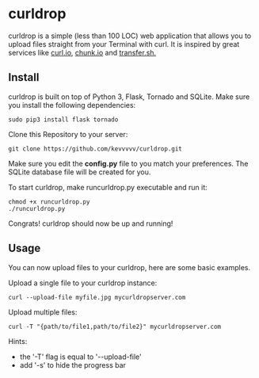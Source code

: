 curldrop
========

curldrop is a simple (less than 100 LOC) web application that allows you to upload files straight from your Terminal with curl. It is inspired by great services like <a href="http://curl.io/">curl.io</a>, <a href="http://chunk.io/">chunk.io</a> and <a href="https://transfer.sh/">transfer.sh.</a>

Install
-------

curldrop is built on top of Python 3, Flask, Tornado and SQLite. Make sure you install the following dependencies:

```
sudo pip3 install flask tornado
```

Clone this Repository to your server:

```
git clone https://github.com/kevvvvv/curldrop.git
```

Make sure you edit the **config.py** file to you match your preferences. The SQLite database file will be created for you.

To start curldrop, make runcurldrop.py executable and run it:

```
chmod +x runcurldrop.py
./runcurldrop.py
```

Congrats! curldrop should now be up and running! 

Usage
-----

You can now upload files to your curldrop, here are some basic examples. 

Upload a single file to your curldrop instance:
```
curl --upload-file myfile.jpg mycurldropserver.com
```

Upload multiple files:
```
curl -T "{path/to/file1,path/to/file2}" mycurldropserver.com
```

Hints: 
* the '-T' flag is equal to '--upload-file'
* add '-s' to hide the progress bar
